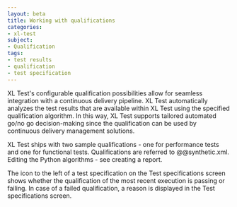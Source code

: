 ```yaml
---
layout: beta
title: Working with qualifications
categories:
- xl-test
subject:
- Qualification
tags:
- test results
- qualification
- test specification
---
```


XL Test's configurable qualification possibilities allow for seamless integration with a continuous delivery pipeline. XL Test automatically analyzes the test results that are available within XL Test using the specified qualification algorithm. In this way, XL Test supports tailored automated go/no go decision-making since the qualification can be used by continuous delivery management solutions.

XL Test ships with two sample qualifications - one for performance tests and one for functional tests. Qualifications are referred to @@synthetic.xml. Editing the Python algorithms - see creating a report.

The icon to the left of a test specification on the Test specifications screen shows whether the qualification of the most recent execution is passing or failing. In case of a failed qualification, a reason is displayed in the Test specifications screen.
